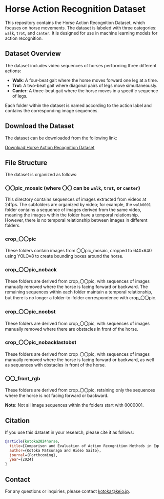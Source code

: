 # Horse Action Recognition Dataset

This repository contains the Horse Action Recognition Dataset, which focuses on horse movements. The dataset is labeled with three categories: `walk`, `trot`, and `canter`. It is designed for use in machine learning models for action recognition.

## Dataset Overview

The dataset includes video sequences of horses performing three different actions:

- **Walk**: A four-beat gait where the horse moves forward one leg at a time.
- **Trot**: A two-beat gait where diagonal pairs of legs move simultaneously.
- **Canter**: A three-beat gait where the horse moves in a specific sequence of legs.

Each folder within the dataset is named according to the action label and contains the corresponding image sequences.

## Download the Dataset

The dataset can be downloaded from the following link:

[Download Horse Action Recognition Dataset](https://keio.box.com/s/dbxcdlhe4a6ugibur7hse12anyslcr65)

## File Structure

The dataset is organized as follows:

### 〇〇pic_mosaic (where 〇〇 can be `walk`, `trot`, or `canter`)

This directory contains sequences of images extracted from videos at 24fps. The subfolders are organized by video; for example, the `walk0001` folder contains a sequence of images derived from the same video, meaning the images within the folder have a temporal relationship. However, there is no temporal relationship between images in different folders.

### crop_〇〇pic

These folders contain images from 〇〇pic_mosaic, cropped to 640x640 using YOLOv8 to create bounding boxes around the horse.

### crop_〇〇pic_noback

These folders are derived from crop_〇〇pic, with sequences of images manually removed where the horse is facing forward or backward. The remaining sequences within each folder maintain a temporal relationship, but there is no longer a folder-to-folder correspondence with crop_〇〇pic.

### crop_〇〇pic_noobst

These folders are derived from crop_〇〇pic, with sequences of images manually removed where there are obstacles in front of the horse.

### crop_〇〇pic_nobacklastobst

These folders are derived from crop_〇〇pic, with sequences of images manually removed where the horse is facing forward or backward, as well as sequences with obstacles in front of the horse.

### 〇〇_front_rgb

These folders are derived from crop_〇〇pic, retaining only the sequences where the horse is not facing forward or backward.

**Note:** Not all image sequences within the folders start with 0000001.

## Citation

If you use this dataset in your research, please cite it as follows:

```bibtex
@article{kotoka2024horse,
  title={Comparison and Evaluation of Action Recognition Methods in Equestrian Videos},
  author={Kotoka Matsunaga and Hideo Saito},
  journal={Forthcoming},
  year={2024}
}
```

## Contact

For any questions or inquiries, please contact [kotoka@keio.jp](mailto:kotoka@keio.jp).
